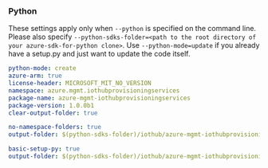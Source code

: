 ### Python

These settings apply only when `--python` is specified on the command line.
Please also specify `--python-sdks-folder=<path to the root directory of your azure-sdk-for-python clone>`.
Use `--python-mode=update` if you already have a setup.py and just want to update the code itself.


``` yaml $(python) && $(track2)
python-mode: create
azure-arm: true
license-header: MICROSOFT_MIT_NO_VERSION
namespace: azure.mgmt.iothubprovisioningservices
package-name: azure-mgmt-iothubprovisioningservices
package-version: 1.0.0b1
clear-output-folder: true
```

``` yaml $(python) && $(python-mode) == 'update' && $(track2)
no-namespace-folders: true
output-folder: $(python-sdks-folder)/iothub/azure-mgmt-iothubprovisioningservices/azure/mgmt/iothubprovisioningservices
```

``` yaml $(python) && $(python-mode) == 'create' && $(track2)
basic-setup-py: true
output-folder: $(python-sdks-folder)/iothub/azure-mgmt-iothubprovisioningservices
```
